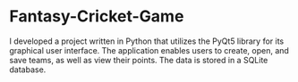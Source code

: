 # Fantasy-Cricket-Game
I developed a project written in Python that utilizes the PyQt5 library for its graphical user interface. The application enables users to create, open, and save teams, as well as view their points. The data is stored in a SQLite database.

